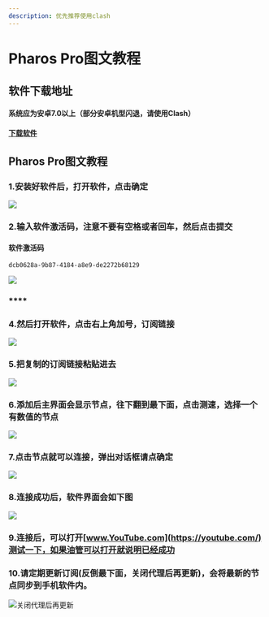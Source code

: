 ```yaml
---
description: 优先推荐使用clash
---
```


# Pharos Pro图文教程

## 软件下载地址

#### 系统应为安卓7.0以上（部分安卓机型闪退，请使用Clash）

#### [下载软件](https://pan.ututools.com/onedrive/01_%E8%BD%AF%E4%BB%B6/07_%E9%AD%94%E6%B3%95%E4%B8%8A%E7%BD%91/%E6%B0%B4%E6%BB%B4/PharosPro155.apk)

## Pharos Pro图文教程

### **1.安装好软件后，打开软件，点击确定**

![](../.gitbook/assets/p1.png)

### **2.输入软件激活码，注意不要有空格或者回车，然后点击提交**

#### **软件激活码**

```text
dcb0628a-9b87-4184-a8e9-de2272b68129
```

![](../.gitbook/assets/p2.png)

### \*\*\*\*

### 4.**然后打开软件，点击右上角加号，订阅链接**

![](../.gitbook/assets/p4.png)

### 5.**把复制的订阅链接粘贴进去**

![](../.gitbook/assets/p5.png)

### 6.**添加后主界面会显示节点，往下翻到最下面，点击测速，选择一个有数值的节点**

![](../.gitbook/assets/p6.png)

### 7.**点击节点就可以连接，弹出对话框请点确定**

![](../.gitbook/assets/p7.png)

### 8.**连接成功后，软件界面会如下图**

![](../.gitbook/assets/p8.png)

### 9.连接后，可以打开[www.YouTube.com](https://youtube.com/)测试一下，如果油管可以打开就说明已经成功

### 10.**请定期更新订阅\(反倒最下面，关闭代理后再更新\)，会将最新的节点同步到手机软件内。**

![&#x5173;&#x95ED;&#x4EE3;&#x7406;&#x540E;&#x518D;&#x66F4;&#x65B0;](../.gitbook/assets/p9.png)

